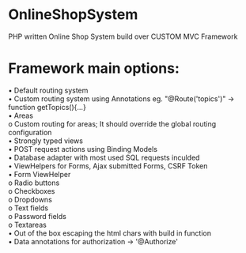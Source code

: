 # OnlineShopSystem
PHP written Online Shop System build over CUSTOM MVC Framework

# Framework main options:
•	Default routing system  
•	Custom routing system using Annotations eg. "@Route('topics')" -> function getTopics(){...}  
•	Areas  
    o Custom routing for areas; It should override the global routing configuration  
•	Strongly typed views  
•	POST request actions using Binding Models  
• Database adapter with most used SQL requests inculded  
•	ViewHelpers for Forms, Ajax submitted Forms, CSRF Token  
•	Form ViewHelper  
    o	Radio buttons  
    o	Checkboxes  
    o	Dropdowns  
    o	Text fields  
    o	Password fields  
    o	Textareas  
•	Out of the box escaping the html chars with build in function  
•	Data annotations for authorization -> '@Authorize'  
